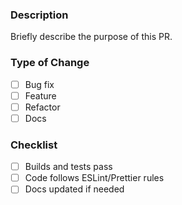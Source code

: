 ### Description

Briefly describe the purpose of this PR.

### Type of Change

- [ ] Bug fix
- [ ] Feature
- [ ] Refactor
- [ ] Docs

### Checklist

- [ ] Builds and tests pass
- [ ] Code follows ESLint/Prettier rules
- [ ] Docs updated if needed
